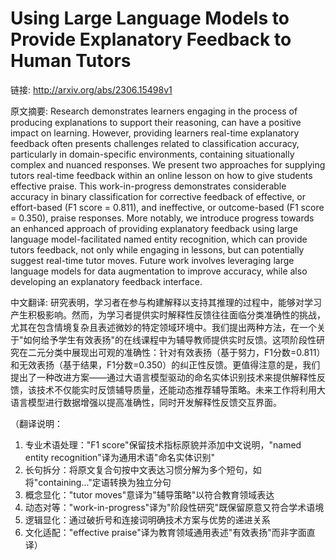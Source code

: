 # Using Large Language Models to Provide Explanatory Feedback to Human Tutors

链接: http://arxiv.org/abs/2306.15498v1

原文摘要:
Research demonstrates learners engaging in the process of producing
explanations to support their reasoning, can have a positive impact on
learning. However, providing learners real-time explanatory feedback often
presents challenges related to classification accuracy, particularly in
domain-specific environments, containing situationally complex and nuanced
responses. We present two approaches for supplying tutors real-time feedback
within an online lesson on how to give students effective praise. This
work-in-progress demonstrates considerable accuracy in binary classification
for corrective feedback of effective, or effort-based (F1 score = 0.811), and
ineffective, or outcome-based (F1 score = 0.350), praise responses. More
notably, we introduce progress towards an enhanced approach of providing
explanatory feedback using large language model-facilitated named entity
recognition, which can provide tutors feedback, not only while engaging in
lessons, but can potentially suggest real-time tutor moves. Future work
involves leveraging large language models for data augmentation to improve
accuracy, while also developing an explanatory feedback interface.

中文翻译:
研究表明，学习者在参与构建解释以支持其推理的过程中，能够对学习产生积极影响。然而，为学习者提供实时解释性反馈往往面临分类准确性的挑战，尤其在包含情境复杂且表述微妙的特定领域环境中。我们提出两种方法，在一个关于"如何给予学生有效表扬"的在线课程中为辅导教师提供实时反馈。这项阶段性研究在二元分类中展现出可观的准确性：针对有效表扬（基于努力，F1分数=0.811）和无效表扬（基于结果，F1分数=0.350）的纠正性反馈。更值得注意的是，我们提出了一种改进方案——通过大语言模型驱动的命名实体识别技术来提供解释性反馈，该技术不仅能实时反馈辅导质量，还能动态推荐辅导策略。未来工作将利用大语言模型进行数据增强以提高准确性，同时开发解释性反馈交互界面。

（翻译说明：
1. 专业术语处理："F1 score"保留技术指标原貌并添加中文说明，"named entity recognition"译为通用术语"命名实体识别"
2. 长句拆分：将原文复合句按中文表达习惯分解为多个短句，如将"containing..."定语转换为独立分句
3. 概念显化："tutor moves"意译为"辅导策略"以符合教育领域表达
4. 动态对等："work-in-progress"译为"阶段性研究"既保留原意又符合学术语境
5. 逻辑显化：通过破折号和连接词明确技术方案与优势的递进关系
6. 文化适配："effective praise"译为教育领域通用表述"有效表扬"而非字面直译）
